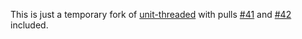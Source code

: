 This is just a temporary fork of [unit-threaded](https://github.com/atilaneves/unit-threaded) with pulls [#41](https://github.com/atilaneves/unit-threaded/pull/41) and [#42](https://github.com/atilaneves/unit-threaded/pull/42) included.

